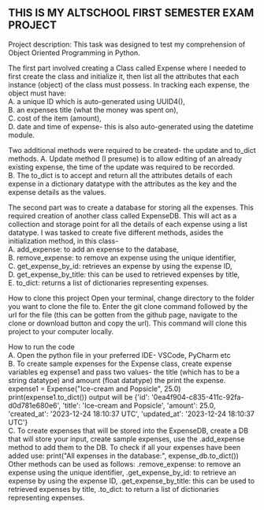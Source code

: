 ## THIS IS MY ALTSCHOOL FIRST SEMESTER EXAM PROJECT

Project description:
This task was designed to test my comprehension of Object Oriented Programming in Python. 

The first part involved creating a Class called Expense where I needed to first create the class and initialize it, then list all the attributes that each instance (object) of the class must possess. 
In tracking each expense, the object must have: <br>
A. a unique ID which is auto-generated using UUID4(),<br> 
B. an expenses title (what the money was spent on),<br>
C. cost of the item (amount),<br>
D. date and time of expense- this is also auto-generated using the datetime module. <br>

Two additional methods were required to be created- the update and to_dict methods. 
A. Update method (I presume) is to allow editing of an already existing expense, the time of the update was required to be recorded. <br>
B. The to_dict is to accept and return all the attributes details of each expense in a dictionary datatype with the attributes as the key and the expense details as the values.<br>

The second part was to create a database for storing all the expenses. This required creation of another class called ExpenseDB. This will act as a collection and storage point for all the details of each expense using a list datatype. 
I was tasked to create five different methods, asides the initialization method, in this class- <br>
A. add_expense: to add an expense to the database, <br>
B. remove_expense: to remove an expense using the unique identifier, <br>
C. get_expense_by_id: retrieves an expense by using the expense ID, <br>
D. get_expense_by_title: this can be used to retrieved expenses by title, <br>
E. to_dict: returns a list of dictionaries representing expenses.<br>

How to clone this project
Open your terminal, change directory to the folder you want to clone the file to. Enter the git clone command followed by the url for the file (this can be gotten from the github page, navigate to the clone or download button and copy the url). This command will clone this project to your computer locally. 

How to run the code<br>
A. Open the python file in your preferred IDE- VSCode, PyCharm etc<br>
B. To create sample expenses for the Expense class, create expense variables eg expense1 and pass two values- the title (which has to be a string datatype) and amount (float datatype) the print the expense.
expense1 = Expense("Ice-cream and Popsicle", 25.0)
print(expense1.to_dict())
output will be {'id': '0ea4f904-c835-411c-92fa-d0d781e680e6', 'title': 'Ice-cream and Popsicle', 'amount': 25.0, 'created_at': '2023-12-24 18:10:37 UTC', 'updated_at': '2023-12-24 18:10:37 UTC'}<br>
C. To create expenses that will be stored into the ExpenseDB, create a DB that will store your input, create sample expenses, use the .add_expense method to add them to the DB. To check if all your expenses have been added use:
print("All expenses in the database:", expense_db.to_dict())
Other methods can be used as follows: .remove_expense: to remove an expense using the unique identifier, .get_expense_by_id: to retrieve an expense by using the expense ID, .get_expense_by_title: this can be used to retrieved expenses by title, .to_dict: to return a list of dictionaries representing expenses.

